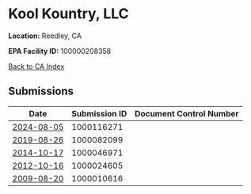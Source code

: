 # Kool Kountry, LLC

**Location:** Reedley, CA

**EPA Facility ID:** 100000208358

[Back to CA Index](../../index.md)

## Submissions

| Date | Submission ID | Document Control Number |
|------|--------------|-------------------------|
| [2024-08-05](submissions/1000116271.md) | 1000116271 |  |
| [2019-08-26](submissions/1000082099.md) | 1000082099 |  |
| [2014-10-17](submissions/1000046971.md) | 1000046971 |  |
| [2012-10-16](submissions/1000024605.md) | 1000024605 |  |
| [2009-08-20](submissions/1000010616.md) | 1000010616 |  |
